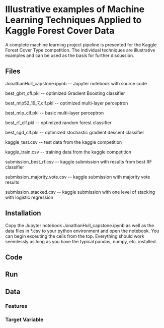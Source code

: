 # Illustrative examples of Machine Learning Techniques Applied to Kaggle Forest Cover Data

A complete machine learning project pipeline is presented for the Kaggle Forest Cover Type competition.  The individual techniques are illustrative examples and can be used as the basis for further discussion.

## Files

JonathanHull_capstone.ipynb -- Jupyter notebook with source code

best_gbrt_cfl.pkl -- optimized Gradient Boosting classifier

best_mlp52_19_7_clf.pkl	 -- optimized multi-layer perceptron

best_mlp_clf.pkl -- basic multi-layer perceptron

best_rf_clf.pkl	-- optimized random forest classifier

best_sgd_clf.pkl -- optimized stochastic gradient descent classifier

kaggle_test.csv	-- test data from the kaggle competition

kaggle_train.csv -- training data from the kaggle competition

submission_best_rf.csv	-- kaggle submission with results from best RF classifier

submission_majority_vote.csv -- kaggle submission with majority vote results

submission_stacked.csv -- kaggle submission with one level of stacking with logistic regression

## Installation

Copy the Jupyter notebook JonathanHull_capstone.ipynb as well as the data files in \*.csv to your python environment and open the notebook.  You can begin exceuting the cells from the top.  Everything should work seemlessly as long as you have the typical pandas, numpy, etc. installed.

## Code

## Run

## Data
### Features
### Target Variable
